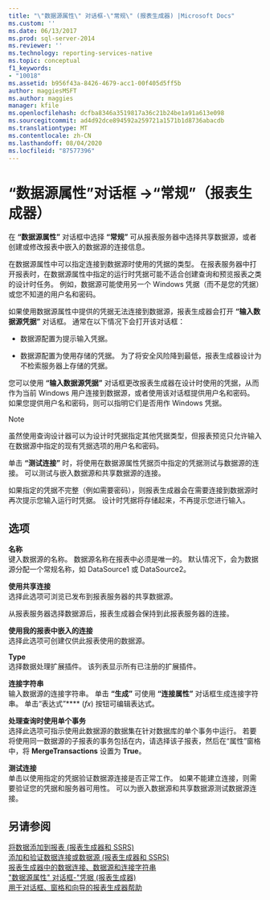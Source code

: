 ```yaml
---
title: "\"数据源属性\" 对话框-\"常规\" (报表生成器) |Microsoft Docs"
ms.custom: ''
ms.date: 06/13/2017
ms.prod: sql-server-2014
ms.reviewer: ''
ms.technology: reporting-services-native
ms.topic: conceptual
f1_keywords:
- "10018"
ms.assetid: b956f43a-8426-4679-acc1-00f405d5ff5b
author: maggiesMSFT
ms.author: maggies
manager: kfile
ms.openlocfilehash: dcfba8346a3519817a36c21b24be1a91a613e098
ms.sourcegitcommit: ad4d92dce894592a259721a1571b1d8736abacdb
ms.translationtype: MT
ms.contentlocale: zh-CN
ms.lasthandoff: 08/04/2020
ms.locfileid: "87577396"
---
```

# <a name="data-source-properties-dialog-box-general-report-builder"></a>“数据源属性”对话框 -&gt;“常规”（报表生成器）
  在 **“数据源属性”** 对话框中选择 **“常规”** 可从报表服务器中选择共享数据源，或者创建或修改报表中嵌入的数据源的连接信息。  
  
 在数据源属性中可以指定连接到数据源时使用的凭据的类型。 在报表服务器中打开报表时，在数据源属性中指定的运行时凭据可能不适合创建查询和预览报表之类的设计时任务。 例如，数据源可能使用另一个 Windows 凭据（而不是您的凭据）或您不知道的用户名和密码。  
  
 如果使用数据源属性中提供的凭据无法连接到数据源，报表生成器会打开 **“输入数据源凭据”** 对话框。 通常在以下情况下会打开该对话框：  
  
-   数据源配置为提示输入凭据。  
  
-   数据源配置为使用存储的凭据。  为了将安全风险降到最低，报表生成器设计为不检索服务器上存储的凭据。  
  
 您可以使用 **“输入数据源凭据”** 对话框更改报表生成器在设计时使用的凭据，从而作为当前 Windows 用户连接到数据源，或者使用该对话框提供用户名和密码。 如果您提供用户名和密码，则可以指明它们是否用作 Windows 凭据。  
  
> [!NOTE]  
>  虽然使用查询设计器可以为设计时凭据指定其他凭据类型，但报表预览只允许输入在数据源中指定的现有凭据选项的用户名和密码。  
  
 单击 **“测试连接”** 时，将使用在数据源属性凭据页中指定的凭据测试与数据源的连接。 可以测试与嵌入数据源和共享数据源的连接。  
  
 如果指定的凭据不完整（例如需要密码），则报表生成器会在需要连接到数据源时再次提示您输入运行时凭据。 设计时凭据将存储起来，不再提示您进行输入。  
  
## <a name="options"></a>选项  
 **名称**  
 键入数据源的名称。 数据源名称在报表中必须是唯一的。 默认情况下，会为数据源分配一个常规名称，如 DataSource1 或 DataSource2。  
  
 **使用共享连接**  
 选择此选项可浏览已发布到报表服务器的共享数据源。  
  
 从报表服务器选择数据源后，报表生成器会保持到此报表服务器的连接。  
  
 **使用我的报表中嵌入的连接**  
 选择此选项可创建仅供此报表使用的数据源。  
  
 **Type**  
 选择数据处理扩展插件。 该列表显示所有已注册的扩展插件。  
  
 **连接字符串**  
 输入数据源的连接字符串。 单击 **“生成”** 可使用 **“连接属性”** 对话框生成连接字符串。 单击“表达式”**** (*fx*) 按钮可编辑表达式。  
  
 **处理查询时使用单个事务**  
 选择此选项可指示使用此数据源的数据集在针对数据库的单个事务中运行。 若要将使用同一数据源的子报表的事务包括在内，请选择该子报表，然后在“属性”窗格中，将 **MergeTransactions** 设置为 **True**。  
  
 **测试连接**  
 单击以使用指定的凭据验证数据源连接是否正常工作。 如果不能建立连接，则需要验证您的凭据和服务器可用性。 可以为嵌入数据源和共享数据源测试数据源连接。  
  
## <a name="see-also"></a>另请参阅  
 [将数据添加到报表 &#40;报表生成器和 SSRS&#41;](report-data/report-datasets-ssrs.md)   
 [添加和验证数据连接或数据源 &#40;报表生成器和 SSRS&#41;](report-data/add-and-verify-a-data-connection-report-builder-and-ssrs.md)   
 [报表生成器中的数据连接、数据源和连接字符串](../../2014/reporting-services/data-connections-data-sources-and-connection-strings-in-report-builder.md)   
 ["数据源属性" 对话框-"凭据 &#40;报表生成器&#41;](../../2014/reporting-services/data-source-properties-dialog-box-credentials-report-builder.md)   
 [用于对话框、窗格和向导的报表生成器帮助](../../2014/reporting-services/report-builder-help-for-dialog-boxes-panes-and-wizards.md)  
  
  
